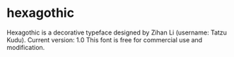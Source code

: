 # hexagothic
Hexagothic is a decorative typeface designed by Zihan Li (username: Tatzu Kudu). Current version: 1.0 This font is free for commercial use and modification.
